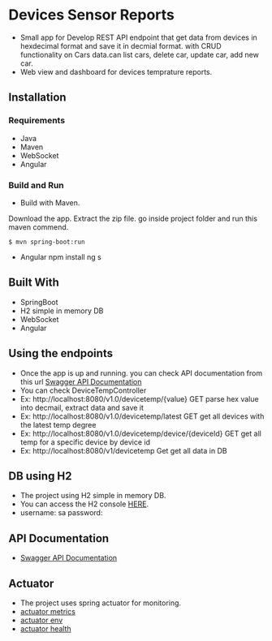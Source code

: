 # Devices Sensor Reports 
- Small app for Develop REST API endpoint that get data from devices in hexdecimal format and save it in decmial format. 
with CRUD functionality on Cars data.can list cars, delete car, update car, add new car.
- Web view and dashboard for devices temprature reports.
## Installation

### Requirements
* Java 
* Maven
* WebSocket
* Angular

### Build and Run
* Build with Maven.

Download the app. Extract the zip file. go inside project folder and run this maven commend.

`$ mvn spring-boot:run`

* Angular
npm install
ng s

## Built With
* SpringBoot
* H2 simple in memory DB
* WebSocket
* Angular

## Using the endpoints
* Once the app is up and running. you can check API documentation from this url
[Swagger API Documentation](http://localhost:1010/swagger-ui.html)
* You can check DeviceTempController
* Ex: http://localhost:8080/v1.0/devicetemp/{value}       GET     parse hex value into decmail, extract data and save it
* Ex: http://localhost:8080/v1.0/devicetemp/latest 		  GET     get all devices with the latest temp degree
* Ex: http://localhost:8080/v1.0/devicetemp/device/{deviceId}     GET   get all temp for a specific device by device id
* Ex: http://localhost:8080/v1/devicetemp  				  Get     get all data in DB

## DB using H2
* The project using H2 simple in memory DB.
* You can access the H2 console [HERE](http://localhost:8080/h2).
* username: sa password:

## API Documentation
* [Swagger API Documentation](http://localhost:8080/swagger-ui.html)

## Actuator
* The project uses spring actuator for monitoring.
* [actuator metrics](http://localhost:8080/actuator/metrics)
* [actuator env](http://localhost:8080/actuator/env)
* [actuator health](http://localhost:8080/actuator/health)



